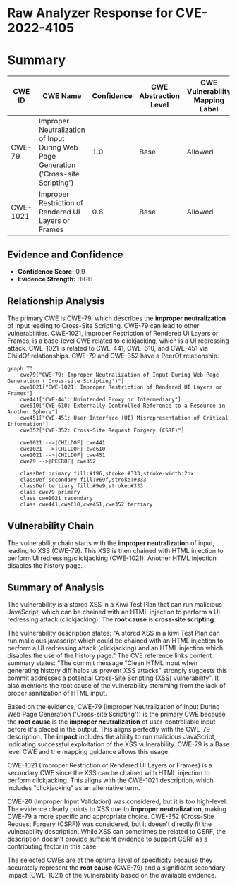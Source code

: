 # Raw Analyzer Response for CVE-2022-4105

# Summary
| CWE ID | CWE Name | Confidence | CWE Abstraction Level | CWE Vulnerability Mapping Label | CWE-Vulnerability Mapping Notes |
|---|---|---|---|---|---|
| CWE-79 | Improper Neutralization of Input During Web Page Generation ('Cross-site Scripting') | 1.0 | Base | Allowed | Primary CWE |
| CWE-1021 | Improper Restriction of Rendered UI Layers or Frames | 0.8 | Base | Allowed | Secondary Candidate |

## Evidence and Confidence

*   **Confidence Score:** 0.9
*   **Evidence Strength:** HIGH

## Relationship Analysis
The primary CWE is CWE-79, which describes the **improper neutralization** of input leading to Cross-Site Scripting. CWE-79 can lead to other vulnerabilities. CWE-1021, Improper Restriction of Rendered UI Layers or Frames, is a base-level CWE related to clickjacking, which is a UI redressing attack. CWE-1021 is related to CWE-441, CWE-610, and CWE-451 via ChildOf relationships. CWE-79 and CWE-352 have a PeerOf relationship.

```mermaid
graph TD
    cwe79["CWE-79: Improper Neutralization of Input During Web Page Generation ('Cross-site Scripting')"]
    cwe1021["CWE-1021: Improper Restriction of Rendered UI Layers or Frames"]
    cwe441["CWE-441: Unintended Proxy or Intermediary"]
    cwe610["CWE-610: Externally Controlled Reference to a Resource in Another Sphere"]
    cwe451["CWE-451: User Interface (UI) Misrepresentation of Critical Information"]
    cwe352["CWE-352: Cross-Site Request Forgery (CSRF)"]

    cwe1021 -->|CHILDOF| cwe441
    cwe1021 -->|CHILDOF| cwe610
    cwe1021 -->|CHILDOF| cwe451
    cwe79 -->|PEEROF| cwe352

    classDef primary fill:#f96,stroke:#333,stroke-width:2px
    classDef secondary fill:#69f,stroke:#333
    classDef tertiary fill:#9e9,stroke:#333
    class cwe79 primary
    class cwe1021 secondary
    class cwe441,cwe610,cwe451,cwe352 tertiary
```

## Vulnerability Chain
The vulnerability chain starts with the **improper neutralization** of input, leading to XSS (CWE-79). This XSS is then chained with HTML injection to perform UI redressing/clickjacking (CWE-1021). Another HTML injection disables the history page.

## Summary of Analysis
The vulnerability is a stored XSS in a Kiwi Test Plan that can run malicious JavaScript, which can be chained with an HTML injection to perform a UI redressing attack (clickjacking). The **root cause** is **cross-site scripting**.

The vulnerability description states: "A stored XSS in a kiwi Test Plan can run malicious javascript which could be chained with an HTML injection to perform a UI redressing attack (clickjacking) and an HTML injection which disables the use of the history page." The CVE reference links content summary states: "The commit message "Clean HTML input when generating history diff helps us prevent XSS attacks" strongly suggests this commit addresses a potential Cross-Site Scripting (XSS) vulnerability". It also mentions the root cause of the vulnerability stemming from the lack of proper sanitization of HTML input.

Based on the evidence, CWE-79 (Improper Neutralization of Input During Web Page Generation ('Cross-site Scripting')) is the primary CWE because the **root cause** is the **improper neutralization** of user-controllable input before it's placed in the output. This aligns perfectly with the CWE-79 description. The **impact** includes the ability to run malicious JavaScript, indicating successful exploitation of the XSS vulnerability. CWE-79 is a Base level CWE and the mapping guidance allows this usage.

CWE-1021 (Improper Restriction of Rendered UI Layers or Frames) is a secondary CWE since the XSS can be chained with HTML injection to perform clickjacking. This aligns with the CWE-1021 description, which includes "clickjacking" as an alternative term.

CWE-20 (Improper Input Validation) was considered, but it is too high-level. The evidence clearly points to XSS due to **improper neutralization**, making CWE-79 a more specific and appropriate choice.
CWE-352 (Cross-Site Request Forgery (CSRF)) was considered, but it doesn't directly fit the vulnerability description. While XSS can sometimes be related to CSRF, the description doesn't provide sufficient evidence to support CSRF as a contributing factor in this case.

The selected CWEs are at the optimal level of specificity because they accurately represent the **root cause** (CWE-79) and a significant secondary impact (CWE-1021) of the vulnerability based on the available evidence.